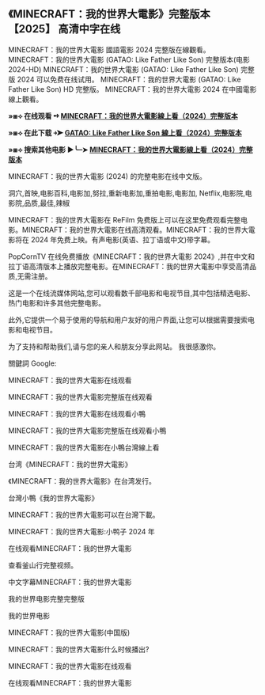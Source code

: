 ## 《MINECRAFT：我的世界大電影》完整版本 【2025】 高清中字在线


MINECRAFT：我的世界大電影 國語電影 2024 完整版在線觀看。 MINECRAFT：我的世界大電影 (GATAO: Like Father Like Son) 完整版本(电影2024-HD) MINECRAFT：我的世界大電影 (GATAO: Like Father Like Son) 完整版 2024 可以免费在线试用。 MINECRAFT：我的世界大電影 (GATAO: Like Father Like Son) HD 完整版。 MINECRAFT：我的世界大電影 2024 在中國電影線上觀看。


**»⧆⟢ 在线观看 ➺  <a href="https://rebrand.ly/3si2jim" rel="nofollow">MINECRAFT：我的世界大電影線上看（2024）完整版本</a></strong></p>**
**»⧆⟢ 在此下载 ￫➤  <a href="https://rebrand.ly/3si2jim" rel="nofollow">GATAO: Like Father Like Son 線上看（2024）完整版本</a></strong></p>**
**»⧆⟢ 搜索其他电影 ▶️╰┈➤ <a href="https://rebrand.ly/3si2jim" rel="nofollow">MINECRAFT：我的世界大電影線上看（2024）完整版本</a></strong></p>**

MINECRAFT：我的世界大電影 (2024) 的完整电影在线中文版。

洞穴,首映,电影百科,电影加,努拉,重新电影加,重拍电影,电影加, Netflix,电影院,电影院,品质,最佳,辣椒


MINECRAFT：我的世界大電影在 ReFilm 免费版上可以在这里免费观看完整电影。MINECRAFT：我的世界大電影在线高清观看。MINECRAFT：我的世界大電影将在 2024 年免费上映。有声电影(英语、拉丁语或中文)带字幕。

PopCornTV 在线免费播放《MINECRAFT：我的世界大電影 2024》,并在中文和拉丁语高清版本上播放完整电影。在MINECRAFT：我的世界大電影中享受高清品质,无需注册。

这是一个在线流媒体网站,您可以观看数千部电影和电视节目,其中包括精选电影、热门电影和许多其他完整电影。

 此外,它提供一个易于使用的导航和用户友好的用户界面,让您可以根据需要搜索电影和电视节目。

 为了支持和帮助我们,请与您的亲人和朋友分享此网站。 我很感激你。

 關鍵詞 Google:

 MINECRAFT：我的世界大電影在线观看

 MINECRAFT：我的世界大電影完整版在线观看

 MINECRAFT：我的世界大電影在线观看小鴨

MINECRAFT：我的世界大電影完整版在线观看小鴨

 MINECRAFT：我的世界大電影在小鴨台灣線上看

 台湾《MINECRAFT：我的世界大電影》

 《MINECRAFT：我的世界大電影》在台湾发行。

 台灣小鴨《我的世界大電影》

 MINECRAFT：我的世界大電影可以在台灣下載。

 MINECRAFT：我的世界大電影:小鸭子 2024 年

 在线观看MINECRAFT：我的世界大電影

 查看釜山行完整视频。

 中文字幕MINECRAFT：我的世界大電影

 我的世界电影完整完整版

 我的世界电影

 MINECRAFT：我的世界大電影(中国版)

 MINECRAFT：我的世界大電影什么时候播出?

 MINECRAFT：我的世界大電影在线观看

 在线观看MINECRAFT：我的世界大電影
